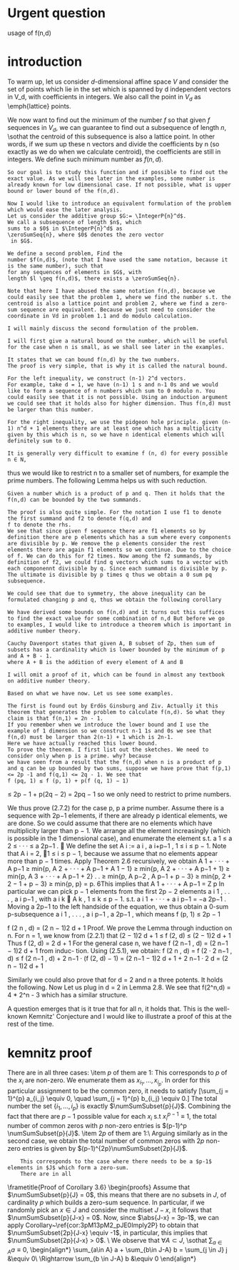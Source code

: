 
# Urgent question

usage of f(n,d)

# introduction

To warm up, let us consider $d$-dimensional affine space $V$ and consider the set of points which lie in the set which is spanned by d independent vectors in V_d, with coefficients in integers.
    We also call the point in $V_d$ as \emph{lattice} points.
    
We now want to find out the minimum of the number $f$ so that given $f$ sequences in $V_d$, we can guarantee to find out a subsequence of length $n$, \sothat the centroid of this 
    subsequence is also a lattice point. In other words, if we sum up these n vectors and divide the coefficients by n (so exactly as we do when we calculate centroid), the coefficients are still in integers. We define such minimum number as $f(n,d)$.
    
    So our goal is to study this function and if possible to find out the exact value. As we will see later in the examples, some number is already known for low dimensional case. If not possible, what is upper bound or lower bound of the f(n,d).

    Now I would like to introduce an equivalent formulation of the problem which would ease the later analysis.
    Let us consider the additive group $G:= \IntegerP{n}^d$.
    We call a subsequence of length $n$, which 
    sums to a $0$ in $\IntegerP{n}^d$ as 
    \zeroSumSeq{n}, where $0$ denotes the zero vector
     in $G$.  

    We define a second problem, Find the 
    number $f(n,d)$, (note that I have used the same notation, because it is the same number), such that 
    for any sequences of elements in $G$, with 
    length $l \geq f(n,d)$, there exists a \zeroSumSeq{n}.

    Note that here I have abused the same notation f(n,d), because we could easily see that the problem 1, where we find the number s.t. the centroid is also a lattice point and problem 2, where we find a zero-sum sequence are equivalent. Because we just need to consider the coordinate in Vd in problem 1.1 and do modulo calculation.

    I will mainly discuss the second formulation of the problem.
<!-- 
    Now, since given a sequence of elements in $G$, it is possible that the sequence contains multiple identical elements. so in order to deal neatly with these sequences and analysis,I would first introduce some notation for the multisets which are  consistent with that used in the ususal set context. I omit here a formal definition of these operators which you could find them in my thesis because I think we all have a gut feeling of how this should look like and I just illustrate these definitions via examples, to keep it from being unnecessarily complicated. And I think you could all understand what these operators are defined via the examples.
    
    So given the multiset A and B, the union, intersection and difference is given as the following.
    We could see that for example, the union the number of occurence of an element is the largest among the two multisets and intersection the smallest and difference the difference between the two. -->

    I will first give a natural bound on the number, which will be useful for the case when n is small, as we shall see later in the examples.

    It states that we can bound f(n,d) by the two numbers.
    The proof is very simple, that is why it is called the natural bound.

    For the left inequality, we construct (n-1) 2^d vectors.
    For example, take d = 1, we have (n-1) 1 s and n-1 0s and we would like to form a sequence of n numbers which sum to 0 modulo n. You could easily see that it is not possible. Using an induction argument we could see that it holds also for higher dimension. Thus f(n,d) must be larger than this number.

    For the right inequality, we use the pidgeon hole principle. given (n-1) n^d + 1 elements there are at least one which has a multiplicity given by this which is n, so we have n identical elements which will definitely sum to 0.

    It is generally very difficult to examine f (n, d) for every possible n ∈ N,
thus we would like to restrict n to a smaller set of numbers, for example the
prime numbers. The following Lemma helps us with such reduction.

    Given a number which is a product of p and q. Then it holds that the f(n,d) can be bounded by the two summands.

    The proof is also quite simple. For the notation I use f1 to denote the first summand and f2 to denote f(q,d) and 
    f to denote the rhs.
    We see that since given f sequence there are f1 elements so by definition there are p elements which has a sum where every components are divisible by p. We remove the p elements consider the rest elements there are again f1 elements so we continue. Due to the choice of f. We can do this for f2 times. Now among the f2 summands, by definition of f2, we could find q vectors which sums to a vector with each componennt divisible by q. Since each summand is divisible by p. The ultimate is divisible by p times q thus we obtain a 0 sum pq subsequence.

    We could see that due to symmetry, the above inequality can be formulated changing p and q, thus we obtain the following corollary

    We have derived some bounds on f(n,d) and it turns out this suffices to find the exact value for some combination of n,d But before we go to examples, I would like to introduce a theorem which is important in additive number theory.

    Cauchy Davenport states that given A, B subset of Zp, then sum of subsets has a cardinality which is lower bounded by the minimum of p and A + B - 1.
    where A + B is the addition of every element of A and B

    I will omit a proof of it, which can be found in almost any textbook on additive number theory.

    Based on what we have now. Let us see some examples.

    The first is found out by Erdös Ginsburg and Ziv. Actually it this theorem that generates the problem to calculate f(n,d). So what they claim is that f(n,1) = 2n - 1.
    If you remember when we introduce the lower bound and I use the example of 1 dimension so we construct n-1 1s and 0s we see that f(n,d) must be larger than 2(n-1) + 1 which is 2n-1. 
    Here we have actually reached this lower bound.
    To prove the theorem. I first list out the sketches. We need to consider only when p is a prime. why? because 
    we have seen from a result that the f(n,d) when n is a product of p and q can be up bounded by two sums, suppose we have prove that f(p,1) <= 2p -1 and f(q,1) <= 2q - 1. We see that 
    f (pq, 1) ≤ f (p, 1) + p(f (q, 1) − 1)
≤ 2p − 1 + p(2q − 2)
= 2pq − 1
    so we only need to restrict to prime numbers.


We thus prove (2.7.2) for the case p, p a prime number. Assume there is a
sequence with 2p−1 elements, if there are already p identical elements, we are
done. So we could assume that there are no elements which have multiplicity
larger than p − 1. We arrange all the element increasingly (which is possible
in the 1 dimensional case), and enumerate the element s.t.
a 1 ≤ a 2 ≤ · · · ≤ a 2p−1 .

We define the set A i := a i , a i+p−1 , 1 ≤ i ≤ p − 1. Note that
A i = 2,
∀1 ≤ i ≤ p − 1,
because we assume that no elements appear more than p − 1 times. Apply
Theorem 2.6 recursively, we obtain
A 1 + · · · + A p−1 ≥ min{p, A 2 + · · · + A p−1 + A 1 − 1}
≥ min{p, A 2 + · · · + A p−1 + 1}
≥ min{p, A 3 + · · · + A p−1 + 2}
.
.
≥ min{p, A p−2 , A p−1 + p − 3}
≥ min{p, 2 + 2 − 1 + p − 3}
≥ min{p, p} = p.
6This implies that
A 1 + · · · + A p−1 = Z p
In particular we can pick p − 1 elements from the first 2p − 2 elements
a i 1 , . . . , a i p−1 , with a i k ∈ A k , 1 ≤ k ≤ p − 1. s.t.
a i 1 + · · · + a i p−1 = −a 2p−1 .
Moving a 2p−1 to the left handside of the equation, we thus obtain a 0-sum
p-subsequence a i 1 , . . . , a i p−1 , a 2p−1 , which means
f (p, 1) ≤ 2p − 1



f (2 n , d) = (2 n − 1)2 d + 1
Proof. We prove the Lemma through induction on n. For n = 1, we know
from (2.2.1) that
(2 − 1)2 d + 1 ≤ f (2, d) ≤ (2 − 1)2 d + 1
Thus f (2, d) = 2 d + 1
For the general case n, we have f (2 n−1 , d) = (2 n−1 − 1)2 d + 1 from induc-
tion. Using (2.5.1), we obtain:
f (2 n , d) = f (2 · 2 n−1 , d) ≤ f (2 n−1 , d) + 2 n−1 · (f (2, d) − 1)
= (2 n−1 − 1)2 d + 1 + 2 n−1 · 2 d
= (2 n − 1)2 d + 1


Similarly we could also prove that for d = 2 and n a three potents. It holds the following.
Now Let us plug in d = 2 in Lemma 2.8. We see that f(2^n,d) = 4 * 2^n - 3 which has a similar structure.

A question emerges that is it true that for all n, it holds that.
This is the well-known Kemnitz' Conjecture and I would like to illustrate a proof of this at the rest of the time.

# kemnitz proof


There are in all three cases:
\item $p$ of them are $1$: 
        This corresponds to $p$ of the $x_i$ are non-zero. We enumerate them as $x_{i_1},\ldots,x_{i_p}$.
        In order for this particular assignment to be the common zero, it needs to satisfy
        \[\sum_{j = 1}^{p} a_{i_j} \equiv 0, \quad \sum_{j = 1}^{p} b_{i_j} \equiv 0.\]
        The total number the set $\{i_1,\ldots, i_p \}$ is exactly $\numSumSubset{p}{J}$.
        Combining the fact that there are $p-1$ possible value for each $x_i$ s.t $x_i^{p-1} \equiv 1$,
        the total number of common zeros with $p$ non-zero entries is $(p-1)^p \numSumSubset{p}{J}$.
        \item $2p$ of them are $1$:\\
        Arguing similarly as in the second case, we obtain the total number of common zeros with $2p$ non-zero entries 
        is given by $(p-1)^{2p}\numSumSubset{2p}{J}$.
        



        This corresponds to the case where there needs to be a $p-1$ elements in $J$ which form a zero-sum.
        There are in all 


    
  \frametitle{Proof of Corollary 3.6}
    \begin{proofs}
        Assume that $\numSumSubset{p}{J} = 0$, this means that there are no subsets in $J$, of cardinality $p$ which 
        builds a zero-sum sequence. In particular, if we randomly pick an $x \in J$ and consider the multiset $J-x$, it follows that
        $\numSumSubset{p}{J-x} = 0$. Now, since $\abs{J-x} = 3p-1$, we can apply Corollary~\ref{cor:3pM13pM2_pJE0Imply2P} to obtain that 
        $\numSumSubset{2p}{J-x} \equiv -1$, in particular, this implies that $\numSumSubset{2p}{J-x} > 0$. \\
        We observe that $\forall A \subset J$, \sothat $\sum_{a \in A} a \equiv 0$,
        \begin{align*}
            \sum_{a\in A} a + \sum_{b\in J-A} b = \sum_{j \in J} j &\equiv 0\\
            \Rightarrow \sum_{b \in J-A} b &\equiv 0
        \end{align*}
       
  